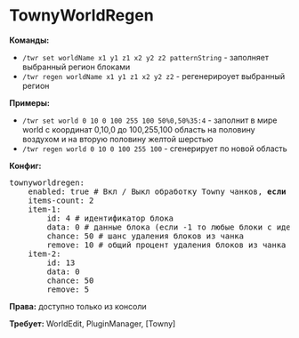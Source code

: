 TownyWorldRegen
===============

<b>Команды:</b>
<ul>
<li><code>/twr set worldName x1 y1 z1 x2 y2 z2 patternString</code> - заполняет выбранный регион блоками</li>
<li><code>/twr regen worldName x1 y1 z1 x2 y2 z2</code> - регенерироует выбранный регион</li>
</ul>

<b>Примеры:</b>
<ul>
<li><code>/twr set world 0 10 0 100 255 100 50%0,50%35:4</code> - заполнит в мире world с координат 0,10,0 до 100,255,100 область на половину воздухом и на вторую половину желтой шерстью</li>
<li><code>/twr regen world 0 10 0 100 255 100</code> - сгенерирует по новой область</li>
</ul>

<b>Конфиг:</b>
<pre>townyworldregen:
    enabled: true # Вкл / Выкл обработку Towny чанков, <b>если включено, то требует плагин Towny</b>
    items-count: 2
    item-1:
        id: 4 # идентификатор блока
        data: 0 # данные блока (если -1 то любые блоки с идентификатором ID)
        chance: 50 # шанс удаления блоков из чанка
        remove: 10 # общий процент удаления блоков из чанка
    item-2:
        id: 13
        data: 0
        chance: 50
        remove: 5</pre>

<b>Права:</b> доступно только из консоли

<b>Требует:</b> WorldEdit, PluginManager, [Towny]
